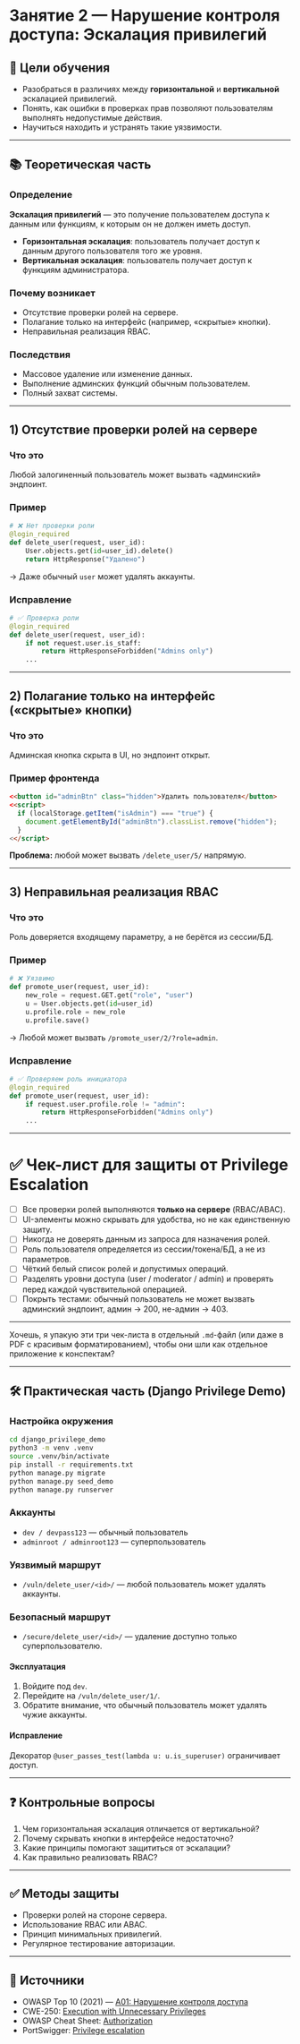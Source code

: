 
# Занятие 2 — Нарушение контроля доступа: Эскалация привилегий

## 🎯 Цели обучения
- Разобраться в различиях между **горизонтальной** и **вертикальной** эскалацией привилегий.  
- Понять, как ошибки в проверках прав позволяют пользователям выполнять недопустимые действия.  
- Научиться находить и устранять такие уязвимости.  

---

## 📚 Теоретическая часть

### Определение
**Эскалация привилегий** — это получение пользователем доступа к данным или функциям, к которым он не должен иметь доступ.  

- **Горизонтальная эскалация**: пользователь получает доступ к данным другого пользователя того же уровня.  
- **Вертикальная эскалация**: пользователь получает доступ к функциям администратора.  

### Почему возникает
- Отсутствие проверки ролей на сервере.  
- Полагание только на интерфейс (например, «скрытые» кнопки).  
- Неправильная реализация RBAC.  

### Последствия
- Массовое удаление или изменение данных.  
- Выполнение админских функций обычным пользователем.  
- Полный захват системы.  

---

## 1) Отсутствие проверки ролей на сервере

### Что это  
Любой залогиненный пользователь может вызвать «админский» эндпоинт.  

### Пример  
```python
# ❌ Нет проверки роли
@login_required
def delete_user(request, user_id):
    User.objects.get(id=user_id).delete()
    return HttpResponse("Удалено")
```

→ Даже обычный `user` может удалять аккаунты.  

### Исправление  
```python
# ✅ Проверка роли
@login_required
def delete_user(request, user_id):
    if not request.user.is_staff:
        return HttpResponseForbidden("Admins only")
    ...
```

---

## 2) Полагание только на интерфейс («скрытые» кнопки)

### Что это  
Админская кнопка скрыта в UI, но эндпоинт открыт.  

### Пример фронтенда
```html
<<button id="adminBtn" class="hidden">Удалить пользователя</button>
<<script>
  if (localStorage.getItem("isAdmin") === "true") {
    document.getElementById("adminBtn").classList.remove("hidden");
  }
<</script>
```

**Проблема:** любой может вызвать `/delete_user/5/` напрямую.  

---

## 3) Неправильная реализация RBAC

### Что это  
Роль доверяется входящему параметру, а не берётся из сессии/БД.  

### Пример  
```python
# ❌ Уязвимо
def promote_user(request, user_id):
    new_role = request.GET.get("role", "user")
    u = User.objects.get(id=user_id)
    u.profile.role = new_role
    u.profile.save()
```

→ Любой может вызвать `/promote_user/2/?role=admin`.  

### Исправление  
```python
# ✅ Проверяем роль инициатора
@login_required
def promote_user(request, user_id):
    if request.user.profile.role != "admin":
        return HttpResponseForbidden("Admins only")
    ...
```

---

# ✅ Чек-лист для защиты от Privilege Escalation

* [ ] Все проверки ролей выполняются **только на сервере** (RBAC/ABAC).
* [ ] UI-элементы можно скрывать для удобства, но не как единственную защиту.
* [ ] Никогда не доверять данным из запроса для назначения ролей.
* [ ] Роль пользователя определяется из сессии/токена/БД, а не из параметров.
* [ ] Чёткий белый список ролей и допустимых операций.
* [ ] Разделять уровни доступа (user / moderator / admin) и проверять перед каждой чувствительной операцией.
* [ ] Покрыть тестами: обычный пользователь не может вызвать админский эндпоинт, админ → 200, не-админ → 403.

---

Хочешь, я упакую эти три чек-листа в отдельный `.md`-файл (или даже в PDF с красивым форматированием), чтобы они шли как отдельное приложение к конспектам?


---



## 🛠️ Практическая часть (Django Privilege Demo)

### Настройка окружения
```bash
cd django_privilege_demo
python3 -m venv .venv
source .venv/bin/activate
pip install -r requirements.txt
python manage.py migrate
python manage.py seed_demo
python manage.py runserver
```

### Аккаунты
- `dev / devpass123` — обычный пользователь  
- `adminroot / adminroot123` — суперпользователь  

### Уязвимый маршрут
- `/vuln/delete_user/<id>/` — любой пользователь может удалять аккаунты.

### Безопасный маршрут
- `/secure/delete_user/<id>/` — удаление доступно только суперпользователю.

#### Эксплуатация
1. Войдите под `dev`.  
2. Перейдите на `/vuln/delete_user/1/`.  
3. Обратите внимание, что обычный пользователь может удалять чужие аккаунты.  

#### Исправление
Декоратор `@user_passes_test(lambda u: u.is_superuser)` ограничивает доступ.  

---

## ❓ Контрольные вопросы
1. Чем горизонтальная эскалация отличается от вертикальной?  
2. Почему скрывать кнопки в интерфейсе недостаточно?  
3. Какие принципы помогают защититься от эскалации?  
4. Как правильно реализовать RBAC?  

---

## ✅ Методы защиты
- Проверки ролей на стороне сервера.  
- Использование RBAC или ABAC.  
- Принцип минимальных привилегий.  
- Регулярное тестирование авторизации.  

---

## 🔗 Источники
- OWASP Top 10 (2021) — [A01: Нарушение контроля доступа](https://owasp.org/Top10/A01_2021-Broken_Access_Control/)  
- CWE-250: [Execution with Unnecessary Privileges](https://cwe.mitre.org/data/definitions/250.html)  
- OWASP Cheat Sheet: [Authorization](https://cheatsheetseries.owasp.org/cheatsheets/Authorization_Cheat_Sheet.html)  
- PortSwigger: [Privilege escalation](https://portswigger.net/web-security/access-control/privilege-escalation)  

